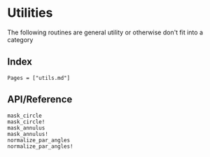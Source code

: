 # Utilities

The following routines are general utility or otherwise don't fit into a category

## Index

```@index
Pages = ["utils.md"]
```

## API/Reference

```@docs
mask_circle
mask_circle!
mask_annulus
mask_annulus!
normalize_par_angles
normalize_par_angles!
```
